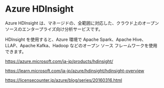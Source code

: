 # Azure HDInsight

Azure HDInsight は、マネージドの、全範囲に対応した、クラウド上のオープンソースのエンタープライズ向け分析サービスです。

HDInsight を使用すると、Azure 環境で Apache Spark、Apache Hive、LLAP、Apache Kafka、Hadoop などのオープン ソース フレームワークを使用できます。

https://azure.microsoft.com/ja-jp/products/hdinsight/

https://learn.microsoft.com/ja-jp/azure/hdinsight/hdinsight-overview


https://licensecounter.jp/azure/blog/series/20160316.html

